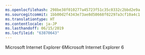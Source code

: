 ```yaml
---
ms.openlocfilehash: 298be38f010277a45723f51c35c0332c2bbd2e9a
ms.sourcegitcommit: 1bb00d2f4343e73ae8d58668f02297a3cf10a4c1
ms.translationtype: HT
ms.contentlocale: ja-JP
ms.lasthandoff: 06/15/2019
ms.locfileid: "63870643"
---
```

<span data-ttu-id="2a66d-101">Microsoft Internet Explorer 6</span><span class="sxs-lookup"><span data-stu-id="2a66d-101">Microsoft Internet Explorer 6</span></span>